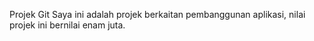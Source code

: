 Projek Git Saya
ini adalah projek berkaitan pembanggunan aplikasi, nilai projek ini bernilai enam juta.
